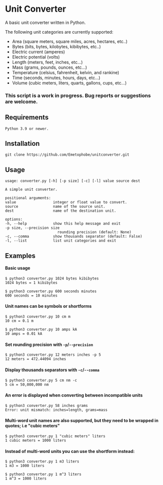 # Unit Converter

A basic unit converter written in Python.

The following unit categories are currently supported:

* Area (square meters, square miles, acres, hectares, etc..)
* Bytes (bits, bytes, kilobytes, kibibytes, etc..)
* Electric current (amperes)
* Electric potential (volts)
* Length (meters, feet, inches, etc...)
* Mass (grams, pounds, ounces, etc...)
* Temperature (celsius, fahrenheit, kelvin, and rankine)
* Time (seconds, minutes, hours, days, etc...)
* Volume (cubic meters, liters, quarts, gallons, cups, etc...)

### This script is a work in progress. Bug reports or suggestions are welcome.


## Requirements

    Python 3.9 or newer.

## Installation

    git clone https://github.com/Emetophobe/unitconverter.git

## Usage

    usage: converter.py [-h] [-p size] [-c] [-l] value source dest

    A simple unit converter.

    positional arguments:
    value                 integer or float value to convert.
    source                name of the source unit.
    dest                  name of the destination unit.

    options:
    -h, --help            show this help message and exit
    -p size, --precision size
                            rounding precision (default: None)
    -c, --comma           show thousands separator (default: False)
    -l, --list            list unit categories and exit


## Examples

#### Basic usage

    $ python3 converter.py 1024 bytes kibibytes
    1024 bytes = 1 kibibytes

    $ python3 converter.py 600 seconds minutes
    600 seconds = 10 minutes

#### Unit names can be symbols or shortforms

    $ python3 converter.py 10 cm m
    10 cm = 0.1 m

    $ python3 converter.py 10 amps kA
    10 amps = 0.01 kA

#### Set rounding precision with `-p`/`--precision`

    $ python3 converter.py 12 meters inches -p 5
    12 meters = 472.44094 inches

#### Display thousands separators with `-c`/`--comma`

    $ python3 converter.py 5 cm nm -c
    5 cm = 50,000,000 nm

#### An error is displayed when converting between incompatible units

    $ python3 converter.py 58 inches grams
    Error: unit mismatch: inches=length, grams=mass

#### Multi-word unit names are also supported, but they need to be wrapped in quotes; i.e "cubic meters"

    $ python3 converter.py 1 "cubic meters" liters
    1 cubic meters = 1000 liters

#### Instead of multi-word units you can use the shortform instead:

    $ python3 converter.py 1 m3 liters
    1 m3 = 1000 liters

    $ python3 converter.py 1 m^3 liters
    1 m^3 = 1000 liters
